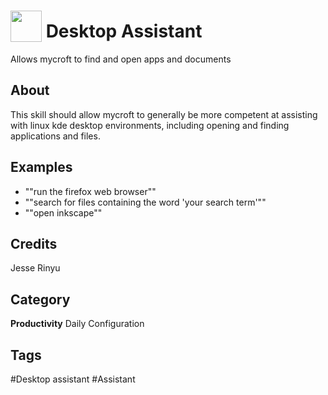 # <img src="https://raw.githack.com/FortAwesome/Font-Awesome/master/svgs/solid/robot.svg" card_color="#22A7F0" width="50" height="50" style="vertical-align:bottom"/> Desktop Assistant
Allows mycroft to find and open apps and documents

## About
This skill should allow mycroft to generally be more competent at assisting with linux kde desktop environments, including opening and finding applications and files.

## Examples
* ""run the firefox web browser""
* ""search for files containing the word 'your search term'""
* ""open inkscape""

## Credits
Jesse Rinyu

## Category
**Productivity**
Daily
Configuration

## Tags
#Desktop assistant
#Assistant

